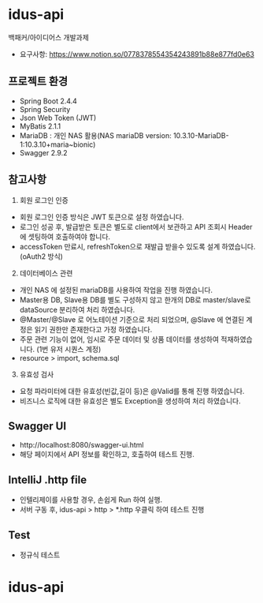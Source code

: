 # idus-api
백패커/아이디어스 개발과제
- 요구사항: https://www.notion.so/0778378554354243891b88e877fd0e63

## 프로젝트 환경 
- Spring Boot 2.4.4
- Spring Security
- Json Web Token (JWT) 
- MyBatis 2.1.1
- MariaDB : 개인 NAS 활용(NAS mariaDB version: 10.3.10-MariaDB-1:10.3.10+maria~bionic)
- Swagger 2.9.2

## 참고사항
1. 회원 로그인 인증
- 회원 로그인 인증 방식은 JWT 토큰으로 설정 하였습니다. 
- 로그인 성공 후, 발급받은 토큰은 별도로 client에서 보관하고 API 조회시 Header에 셋팅하여 호출하여야 합니다.
- accessToken 만료시, refreshToken으로 재발급 받을수 있도록 설계 하였습니다. (oAuth2 방식)
2. 데이터베이스 관련 
- 개인 NAS 에 설정된 mariaDB를 사용하여 작업을 진행 하였습니다.
- Master용 DB, Slave용 DB를 별도 구성하지 않고 한개의 DB로 master/slave로 dataSource 분리하여 처리 하였습니다.
- @Master/@Slave 로 어노테이션 기준으로 처리 되었으며, @Slave 에 연결된 계정은 읽기 권한만 존재한다고 가정 하였습니다.
- 주문 관련 기능이 없어, 임시로 주문 데이터 및 상품 데이터를 생성하여 적재하였습니다. (1번 유저 시퀀스 계정)
- resource > import, schema.sql
3. 유효성 검사
- 요청 파라미터에 대한 유효성(빈값,길이 등)은 @Valid를 통해 진행 하였습니다.
- 비즈니스 로직에 대한 유효성은 별도 Exception을 생성하여 처리 하였습니다.

## Swagger UI
- http://localhost:8080/swagger-ui.html
- 해당 페이지에서 API 정보를 확인하고, 호출하여 테스트 진행.

## IntelliJ .http file 
- 인텔리제이를 사용할 경우, 손쉽게 Run 하여 실행.
- 서버 구동 후, idus-api > http > *.http 우클릭 하여 테스트 진행

## Test
- 정규식 테스트



# idus-api
